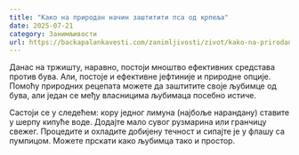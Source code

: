 ```yaml
---
title: "Како на природан начин заштитити пса од крпеља"
date: 2025-07-21
category: Занимљивости
url: https://backapalankavesti.com/zanimljivosti/zivot/kako-na-prirodan-nacin-zastititi-psa/
---
```


Данас на тржишту, наравно, постоји мноштво ефективних средстава против бува. Али, постоје и ефективне јефтиније и природне опције. Помоћу природних рецепата можете да заштитите своје љубимце од бува, али један се међу власницима љубимаца посебно истиче.

Састоји се у следећем: кору једног лимуна (најбоље нарандану) ставите у шерпу кипуће воде. Додајте мало сувог рузмарина или гранчицу свежег. Процедите и охладите добијену течност и сипајте је у флашу са пумпицом. Можете прскати како љубимца тако и простор.
